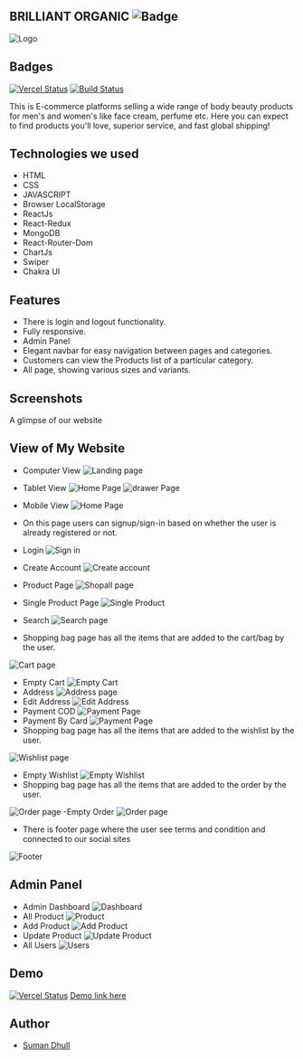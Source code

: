 ## BRILLIANT ORGANIC ![Badge](https://visitor-counter-badge.vercel.app/api/dhullsuman/braveOrganic/)

![Logo](https://drive.google.com/uc?id=1pm3Yyl6Ae0TaK79xKtVkIMiHF8mFbEqr)

## Badges

[![Vercel Status](https://therealsujitk-vercel-badge.vercel.app/?app=brave-organic)](https://brave-organic.vercel.app/)
[![Build Status](https://travis-ci.org/joemccann/dillinger.svg?branch=master)](https://github.com/dhullsuman/flat-railway-695)

This is E-commerce platforms selling a wide range of body beauty products for men's and women's like face cream, perfume etc. Here you can expect to find products you'll love, superior service, and fast global shipping!

## Technologies we used

- HTML
- CSS
- JAVASCRIPT
- Browser LocalStorage
- ReactJs
- React-Redux
- MongoDB
- React-Router-Dom
- ChartJs
- Swiper
- Chakra UI

## Features

- There is login and logout functionality.
- Fully responsive.
- Admin Panel
- Elegant navbar for easy navigation between pages and categories.
- Customers can view the Products list of a particular category.
- All page, showing various sizes and variants.

## Screenshots

A glimpse of our website
## View of My Website
- Computer View
![Landing page](./pics/HomePage.png)
- Tablet View
![Home Page](./pics/tabletViewHomePage.png)
![drawer Page](./pics/drawer.png)
- Mobile View
![Home Page](./pics/MobileViewHomePage.png)

- On this page users can signup/sign-in based on whether the user is already registered or not.

- Login
![Sign in](./pics/Login.png)

- Create Account
![Create account](./pics/createAccount.png)

- Product Page
![Shopall page](./pics/shopAll.png)
- Single Product Page
![Single Product](./pics/SingleProductPage.png)

- Search
![Search page](./pics/search.png)

<!-- ![bestseller page](./pics/bestseller.png)
![skincare page](./pics/skincare.png)
![bodycare page](./pics/bodycare.png)
![combos & gift page](./pics/gift.png)
![perfume page](./pics/perfumes.png) -->

- Shopping bag page has all the items that are added to the cart/bag by the user.

![Cart page](./pics/Cart.png)
- Empty Cart 
![Empty Cart](./pics/emptyCart.png)
- Address
![Address page](./pics/CartAddress.png)
- Edit Address
![Edit Address](./pics/editAddress.png)
- Payment COD
![Payment Page](./pics/COD.png)
- Payment By Card
![Payment Page](./pics/Payment.png)
- Shopping bag page has all the items that are added to the wishlist by the user.

![Wishlist page](./pics/wishlist.png)
- Empty Wishlist
![Empty Wishlist](./pics/emptyWishlist.png)
- Shopping bag page has all the items that are added to the order by the user.

![Order page](./pics/order.png)
-Empty Order
![Order page](./pics/emptyOrder.png)

- There is footer page where the user see terms and condition and connected to our social sites

![Footer](./pics/footer.png)
## Admin Panel
- Admin Dashboard
![Dashboard](./pics/AdminDashboard.png)
- All Product
![Product](./pics/AdminProduct.png)
- Add Product
![Add Product](./pics/AddProduct.png)
- Update Product
![Update Product](./pics/updateProduct.png)
- All Users
![Users](./pics/AdminUsers.png)


## Demo

[![Vercel Status](https://therealsujitk-vercel-badge.vercel.app/?app=brave-organic)](https://brave-organic.vercel.app/)
[Demo link here](https://brave-organic.vercel.app/)

## Author

- [Suman Dhull](https://github.com/dhullsuman)
